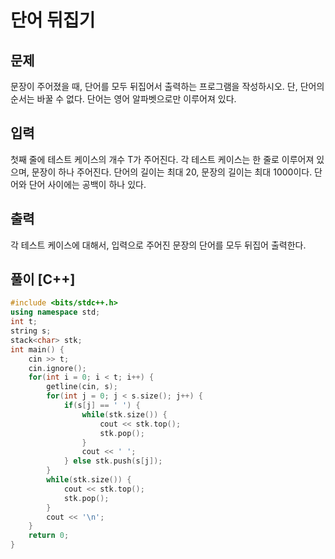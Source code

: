 # 단어 뒤집기
## 문제
문장이 주어졌을 때, 단어를 모두 뒤집어서 출력하는 프로그램을 작성하시오. 단, 단어의 순서는 바꿀 수 없다. 단어는 영어 알파벳으로만 이루어져 있다.
## 입력
첫째 줄에 테스트 케이스의 개수 T가 주어진다. 각 테스트 케이스는 한 줄로 이루어져 있으며, 문장이 하나 주어진다. 단어의 길이는 최대 20, 문장의 길이는 최대 1000이다. 단어와 단어 사이에는 공백이 하나 있다.
## 출력
각 테스트 케이스에 대해서, 입력으로 주어진 문장의 단어를 모두 뒤집어 출력한다.
## 풀이 [C++]
```c++
#include <bits/stdc++.h>
using namespace std;
int t;
string s;
stack<char> stk;
int main() {
    cin >> t;
    cin.ignore();
    for(int i = 0; i < t; i++) {
        getline(cin, s);
        for(int j = 0; j < s.size(); j++) {
            if(s[j] == ' ') {
                while(stk.size()) {
                    cout << stk.top();
                    stk.pop();
                }
                cout << ' ';
            } else stk.push(s[j]);
        }
        while(stk.size()) {
            cout << stk.top();
            stk.pop();
        }
        cout << '\n';
    }
    return 0;
}
```